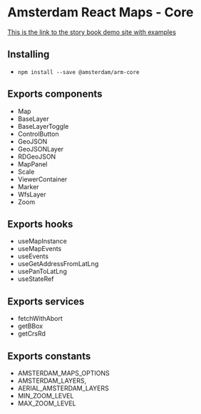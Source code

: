 # Amsterdam React Maps - Core

[This is the link to the story book demo site with examples](https://amsterdam.github.io/amsterdam-react-maps)

## Installing
- `npm install --save @amsterdam/arm-core`


## Exports components
- Map
- BaseLayer
- BaseLayerToggle
- ControlButton
- GeoJSON
- GeoJSONLayer
- RDGeoJSON
- MapPanel
- Scale
- ViewerContainer
- Marker
- WfsLayer
- Zoom

## Exports hooks
- useMapInstance
- useMapEvents
- useEvents
- useGetAddressFromLatLng
- usePanToLatLng
- useStateRef

## Exports services
- fetchWithAbort
- getBBox
- getCrsRd

## Exports constants
- AMSTERDAM_MAPS_OPTIONS
- AMSTERDAM_LAYERS,
- AERIAL_AMSTERDAM_LAYERS
- MIN_ZOOM_LEVEL
- MAX_ZOOM_LEVEL

